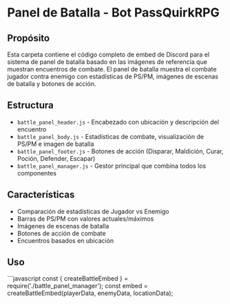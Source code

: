 # Panel de Batalla - Bot PassQuirkRPG

## Propósito
Esta carpeta contiene el código completo de embed de Discord para el sistema de panel de batalla basado en las imágenes de referencia que muestran encuentros de combate. El panel de batalla muestra el combate jugador contra enemigo con estadísticas de PS/PM, imágenes de escenas de batalla y botones de acción.

## Estructura
- `battle_panel_header.js` - Encabezado con ubicación y descripción del encuentro
- `battle_panel_body.js` - Estadísticas de combate, visualización de PS/PM e imagen de batalla
- `battle_panel_footer.js` - Botones de acción (Disparar, Maldición, Curar, Poción, Defender, Escapar)
- `battle_panel_manager.js` - Gestor principal que combina todos los componentes

## Características
- Comparación de estadísticas de Jugador vs Enemigo
- Barras de PS/PM con valores actuales/máximos
- Imágenes de escenas de batalla
- Botones de acción de combate
- Encuentros basados en ubicación

## Uso
\`\`\`javascript
const { createBattleEmbed } = require('./battle_panel_manager');
const embed = createBattleEmbed(playerData, enemyData, locationData);
